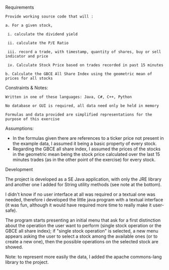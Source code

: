 

Requirements

    Provide working source code that will :

    a. For a given stock,

     i. calculate the dividend yield

     ii. calculate the P/E Ratio

     iii. record a trade, with timestamp, quantity of shares, buy or sell indicator and price

     iv. Calculate Stock Price based on trades recorded in past 15 minutes

    b. Calculate the GBCE All Share Index using the geometric mean of prices for all stocks

Constraints & Notes:

    Written in one of these languages: Java, C#, C++, Python

    No database or GUI is required, all data need only be held in memory

    Formulas and data provided are simplified representations for the purpose of this exercise

Assumptions:

- In the formulas given there are references to a ticker price not present in the example data, I assumed it being a basic property of every stock.
- Regarding the GBCE all share index, I assumed the prices of the stocks in the geometric mean being the stock price calculated over the last 15 minutes trades (as in the other point of the exercise) for every stock.

Development

The project is developed as a SE Java application, with only the JRE library and another one I added for String utility methods (see note at the bottom).

I didn't know if no user interface at all was required or a textual one was needed, therefore i developed the little java program with a textual interface (it was fun, although it would have required more time to really make it user-safe).

The program starts presenting an initial menu that ask for a first distinction about the operation the user want to perform (single stock operation or the GBCE all share index); if "single stock operation" is selected, a new menu appears asking the user to select a stock among the available ones (or to create a new one), then the possible operations on the selected stock are showed.

Note: to represent more easily the data, I added the apache commons-lang library to the project.
